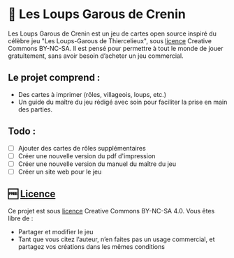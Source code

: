 # 🐺 Les Loups Garous de Crenin

Les Loups Garous de Crenin est un jeu de cartes open source inspiré du célèbre jeu "Les Loups-Garous de Thiercelieux", sous [licence](LICENSE) Creative Commons BY-NC-SA.
Il est pensé pour permettre à tout le monde de jouer gratuitement, sans avoir besoin d’acheter un jeu commercial.

## Le projet comprend :

- Des cartes à imprimer (rôles, villageois, loups, etc.)
- Un guide du maître du jeu rédigé avec soin pour faciliter la prise en main des parties.

## Todo :
- [ ] Ajouter des cartes de rôles supplémentaires
- [ ] Créer une nouvelle version du pdf d'impression
- [ ] Créer une nouvelle version du manuel du maître du jeu
- [ ] Créer un site web pour le jeu

## 🆓 [Licence](LICENSE)

Ce projet est sous [licence](LICENSE) Creative Commons BY-NC-SA 4.0.
Vous êtes libre de :

- Partager et modifier le jeu
- Tant que vous citez l’auteur, n’en faites pas un usage commercial, et partagez vos créations dans les mêmes conditions